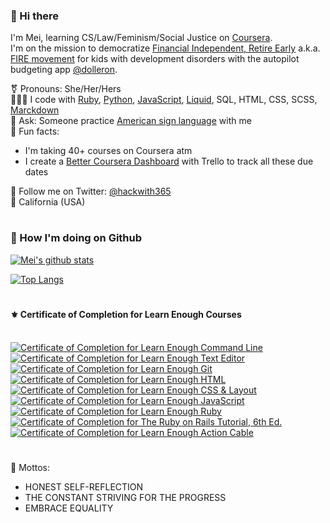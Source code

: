 <!--
**meiokubo/meiokubo** is a ✨ _special_ ✨ repository because its `README.md` (this file) appears on your GitHub profile.
-->

### 👋 Hi there
I'm Mei, learning CS/Law/Feminism/Social Justice on [Coursera](http://fbuy.me/v/meiokubo365).    
I'm on the mission to democratize [Financial Independent, Retire Early](https://www.investopedia.com/terms/f/financial-independence-retire-early-fire.asp) a.k.a. [FIRE movement](https://en.wikipedia.org/wiki/FIRE_movement) for kids with development disorders with the autopilot budgeting app [@dolleron](https://github.com/dolleron).

 ⚧ Pronouns: She/Her/Hers  
 👩🏻‍💻 I code with [Ruby](https://www.ruby-lang.org/en/), [Python](https://www.python.org/), [JavaScript](https://developer.mozilla.org/en-US/docs/Web/JavaScript), [Liquid](https://shopify.github.io/liquid/), SQL, HTML, CSS, SCSS, [Marckdown](https://daringfireball.net/projects/markdown/)  
 👐 Ask: Someone practice [American sign language](https://youtu.be/v1desDduz5M) with me  
 🧁 Fun facts:
 - I'm taking 40+ courses on Coursera atm
 - I create a [Better Coursera Dashboard](https://trello.com/b/60c8343e6de39856a0b1b294) with Trello to track all these due dates

 🦋 Follow me on Twitter: [@hackwith365](https://twitter.com/hackwith365)  
 🌈 California (USA)  
  

#

### 🌻 How I'm doing on Github

[![Mei's github stats](https://github-readme-stats.vercel.app/api?username=meiokubo&show_icons=true)](https://github.com/anuraghazra/github-readme-stats)

[![Top Langs](https://github-readme-stats.vercel.app/api/top-langs/?username=meiokubo&layout=compact)](https://github.com/anuraghazra/github-readme-stats)

#
#### ⚜️ Certificate of Completion for Learn Enough Courses
<br />
<a href="https://www.learnenough.com/certificates/mokubo"><img src="https://www.learnenough.com/certificates/mokubo/command-line-tutorial.svg" alt="Certificate of Completion for Learn Enough Command Line"></a><a href="https://www.learnenough.com/certificates/mokubo"><img src="https://www.learnenough.com/certificates/mokubo/text-editor-tutorial.svg" alt="Certificate of Completion for Learn Enough Text Editor"></a><a href="https://www.learnenough.com/certificates/mokubo"><img src="https://www.learnenough.com/certificates/mokubo/git-tutorial.svg" alt="Certificate of Completion for Learn Enough Git"></a><a href="https://www.learnenough.com/certificates/mokubo"><img src="https://www.learnenough.com/certificates/mokubo/html-tutorial.svg" alt="Certificate of Completion for Learn Enough HTML"></a><a href="https://www.learnenough.com/certificates/mokubo"><img src="https://www.learnenough.com/certificates/mokubo/css-and-layout-tutorial.svg" alt="Certificate of Completion for Learn Enough CSS &amp; Layout"></a><a href="https://www.learnenough.com/certificates/mokubo"><img src="https://www.learnenough.com/certificates/mokubo/javascript-tutorial.svg" alt="Certificate of Completion for Learn Enough JavaScript"></a><a href="https://www.learnenough.com/certificates/mokubo"><img src="https://www.learnenough.com/certificates/mokubo/ruby-tutorial.svg" alt="Certificate of Completion for Learn Enough Ruby"></a><a href="https://www.learnenough.com/certificates/mokubo"><img src="https://www.learnenough.com/certificates/mokubo/ruby-on-rails-6th-edition-tutorial.svg" alt="Certificate of Completion for The Ruby on Rails Tutorial, 6th Ed."></a><a href="https://www.learnenough.com/certificates/mokubo"><img src="https://www.learnenough.com/certificates/mokubo/action-cable-tutorial.svg" alt="Certificate of Completion for Learn Enough Action Cable"></a>

#
 💎 Mottos: 
 - HONEST SELF-REFLECTION
 - THE CONSTANT STRIVING FOR THE PROGRESS
 - EMBRACE EQUALITY  
